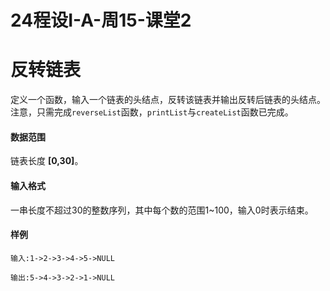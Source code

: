 # 24程设I-A-周15-课堂2

# 反转链表

定义一个函数，输入一个链表的头结点，反转该链表并输出反转后链表的头结点。
注意，只需完成`reverseList`函数，`printList`与`createList`函数已完成。

#### 数据范围

链表长度 **[**0**,**30**]**。

#### 输入格式

一串长度不超过30的整数序列，其中每个数的范围1~100，输入0时表示结束。

#### 样例

```
输入:1->2->3->4->5->NULL

输出:5->4->3->2->1->NULL
```

